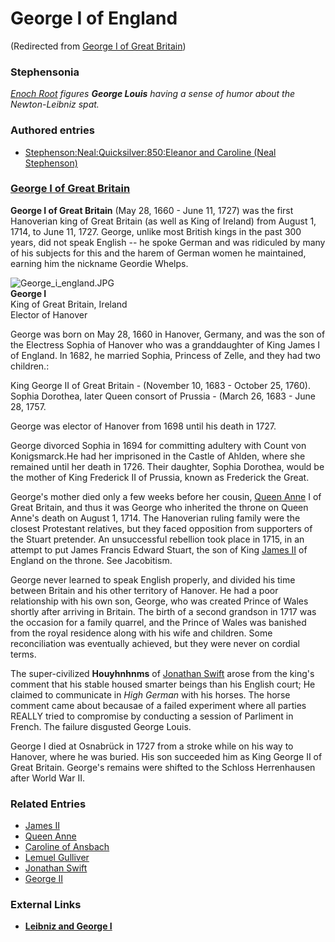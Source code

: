 
# George I of England

(Redirected from [George I of Great Britain](/george-i-of-great-britain))


### Stephensonia


*[Enoch Root](/stephenson-neal-quicksilver-enoch-root) figures **George Louis** having a sense of humor about the Newton-Leibniz spat.*

### Authored entries


* [Stephenson:Neal:Quicksilver:850:Eleanor and Caroline (Neal Stephenson)](/stephenson-neal-quicksilver-850-eleanor-and-caroline-neal-stephenson)


### [George I of Great Britain](/)


**George I of Great Britain** (May 28, 1660 - June 11, 1727) was the first Hanoverian king of Great Britain (as well as King of Ireland) from August 1, 1714, to June 11, 1727. George, unlike most British kings in the past 300 years, did not speak English -- he spoke German and was ridiculed by many of his subjects for this and the harem of German women he maintained, earning him the nickname Geordie Whelps. 

![George_i_england.JPG](/https://web.archive.org/web/20060725172216im_/http://en.wikipedia.org/upload/f/f2/George_i_england.JPG)  
**George I**  
King of Great Britain, Ireland  
Elector of Hanover

George was born on May 28, 1660 in Hanover, Germany, and was the son of the Electress Sophia of Hanover who was a granddaughter of King James I of England. In 1682, he married Sophia, Princess of Zelle, and they had two children.: 

King George II of Great Britain - (November 10, 1683 - October 25, 1760). 
Sophia Dorothea, later Queen consort of Prussia - (March 26, 1683 - June 28, 1757. 

George was elector of Hanover from 1698 until his death in 1727. 

George divorced Sophia in 1694 for committing adultery with Count von Konigsmarck.He had her imprisoned in the Castle of Ahlden, where she remained until her death in 1726. Their daughter, Sophia Dorothea, would be the mother of King Frederick II of Prussia, known as Frederick the Great. 

George's mother died only a few weeks before her cousin, [Queen Anne](/queen-anne) I of Great Britain, and thus it was George who inherited the throne on Queen Anne's death on August 1, 1714. The Hanoverian ruling family were the closest Protestant relatives, but they faced opposition from supporters of the Stuart pretender. An unsuccessful rebellion took place in 1715, in an attempt to put James Francis Edward Stuart, the son of King [James II](/james-ii) of England on the throne. See Jacobitism. 

George never learned to speak English properly, and divided his time between Britain and his other territory of Hanover. He had a poor relationship with his own son, George, who was created Prince of Wales shortly after arriving in Britain. The birth of a second grandson in 1717 was the occasion for a family quarrel, and the Prince of Wales was banished from the royal residence along with his wife and children. Some reconciliation was eventually achieved, but they were never on cordial terms.

The super-civilized **Houyhnhnms** of [Jonathan Swift](/jonathan-swift) arose from the king's comment that his stable housed smarter beings than his English court; He claimed to communicate in *High German* with his horses. The horse comment came about becausae of a failed experiment where all parties REALLY tried to compromise by conducting a session of Parliment in French. The failure disgusted George Louis.

George I died at Osnabrück in 1727 from a stroke while on his way to Hanover, where he was buried. His son succeeded him as King George II of Great Britain. George's remains were shifted to the Schloss Herrenhausen after World War II.

### Related Entries


* [James II](/james-ii)
* [Queen Anne](/queen-anne)
* [Caroline of Ansbach](/caroline-of-ansbach)
* [Lemuel Gulliver](/lemuel-gulliver)
* [Jonathan Swift](/jonathan-swift)
* [George II](/king-george-ii-of-great-britain)


### External Links


* **[Leibniz and George I](/http-www-hfac-uh-edu-gbrown-philosophers-leibniz-georgludwig-georgludwig-html)**
